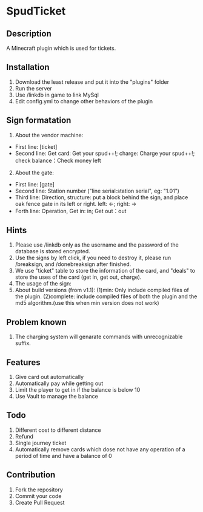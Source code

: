 # SpudTicket

## Description
A Minecraft plugin which is used for tickets.

## Installation

1. Download the least release and put it into the "plugins" folder
2. Run the server
3. Use /linkdb in game to link MySql
4. Edit config.yml to change other behaviors of the plugin

## Sign formatation

1. About the vendor machine:
- First line: [ticket]
- Second line: Get card: Get your spud++!; charge: Charge your spud++!; check balance：Check money left
2. About the gate:
- First line: [gate]
- Second line: Station number ("line serial:station serial", eg: "1.01")
- Third line: Direction, structure: put a block behind the sign, and place oak fence gate in its left or right. left: <-; right: ->
- Forth line: Operation, Get in: in; Get out：out

## Hints

1. Please use /linkdb only as the username and the password of the database is stored encrypted.
2. Use the signs by left click, if you need to destroy it, please run /breaksign, and /donebreaksign after finished.
3. We use "ticket" table to store the information of the card, and "deals" to store the uses of the card (get in, get out, charge).
4. The usage of the sign:
5. About build versions (from v1.1):
   (1)min: Only include compiled files of the plugin.
   (2)complete: include compiled files of both the plugin and the md5 algorithm.(use this when min version does not work)

## Problem known

1. The charging system will genarate commands with unrecognizable suffix.

## Features

1. Give card out automatically
2. Automatically pay while getting out
3. Limit the player to get in if the balance is below 10
3. Use Vault to manage the balance

## Todo

1. Different cost to different distance 
2. Refund
3. Single journey ticket
4. Automatically remove cards which dose not have any operation of a period of time and have a balance of 0

## Contribution

1.  Fork the repository
2.  Commit your code
3.  Create Pull Request